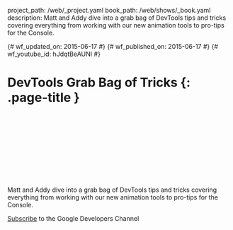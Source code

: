 project_path: /web/_project.yaml
book_path: /web/shows/_book.yaml
description: Matt and Addy dive into a grab bag of DevTools tips and tricks covering everything from working with our new animation tools to pro-tips for the Console.

{# wf_updated_on: 2015-06-17 #}
{# wf_published_on: 2015-06-17 #}
{# wf_youtube_id: hJdqtBeAUNI #}

# DevTools Grab Bag of Tricks {: .page-title }


<div class="video-wrapper">
  <iframe class="devsite-embedded-youtube-video" data-video-id="hJdqtBeAUNI"
          data-autohide="1" data-showinfo="0" frameborder="0" allowfullscreen>
  </iframe>
</div>


Matt and Addy dive into a grab bag of DevTools tips and tricks covering
everything from working with our new animation tools to pro-tips for the Console.

[Subscribe](https://goo.gl/mQyv5L) to the Google Developers Channel
